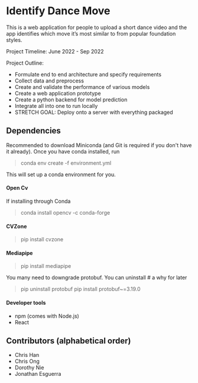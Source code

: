 # Identify Dance Move

This is a web application for people to upload a short dance video and the app identifies which move it’s most similar to from popular foundation styles.

Project Timeline: June 2022 - Sep 2022

Project Outline: 
- Formulate end to end architecture and specify requirements
- Collect data and preprocess
- Create and validate the performance of various models
- Create a web application prototype
- Create a python backend for model prediction
- Integrate all into one to run locally
- STRETCH GOAL: Deploy onto a server with everything packaged

## Dependencies

Recommended to download Miniconda (and Git is required if you don't have it already).
Once you have conda installed, run

> conda env create -f environment.yml

This will set up a conda environment for you.

#### Open Cv
If installing through Conda 
> conda install opencv -c conda-forge

#### CVZone
> pip install cvzone

#### Mediapipe
> pip install mediapipe

You many need to downgrade protobuf.
You can uninstall # a why for later
>pip uninstall protobuf
>pip install protobuf~=3.19.0

#### Developer tools
- npm (comes with Node.js)
- React

## Contributors (alphabetical order)
- Chris Han
- Chris Ong
- Dorothy Nie
- Jonathan Esguerra
